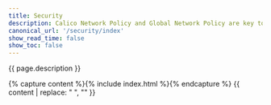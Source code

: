 ```yaml
---
title: Security
description: Calico Network Policy and Global Network Policy are key to securing workloads and hosts and adopting a zero trust security model. 
canonical_url: '/security/index'
show_read_time: false
show_toc: false
---
```


{{ page.description }}

{% capture content %}{% include index.html %}{% endcapture %}
{{ content | replace: "    ", "" }}
